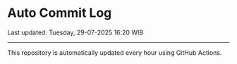 # Auto Commit Log

Last updated: Tuesday, 29-07-2025 16:20 WIB

---

This repository is automatically updated every hour using GitHub Actions.
